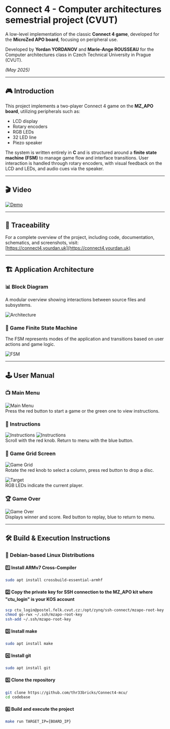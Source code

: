 # Connect 4 - Computer architectures semestrial project (CVUT)

A low-level implementation of the classic **Connect 4 game**, developed for the **MicroZed APO board**, focusing on peripheral use.

Developed by **Yordan YORDANOV** and **Marie-Ange ROUSSEAU** for the Computer architectures class in Czech Technical University in Prague (CVUT).    

*(May 2025)* 

---

## 🎮 Introduction

This project implements a two-player Connect 4 game on the **MZ_APO board**, utilizing peripherals such as:

- LCD display
- Rotary encoders
- RGB LEDs
- 32 LED line
- Piezo speaker

The system is written entirely in **C** and is structured around a **finite state machine (FSM)** to manage game flow and interface transitions. User interaction is handled through rotary encoders, with visual feedback on the LCD and LEDs, and audio cues via the speaker.

---

## 🎬 Video

[![Demo](./pictures/Video_thumbnail.png)](https://files.yourdan.uk/api/public/dl/wkLFcfK-?inline=true)

---

## 🔗 Traceability

For a complete overview of the project, including code, documentation, schematics, and screenshots, visit:  
[https://connect4.yourdan.uk](https://connect4.yourdan.uk)

---

## 🏗️ Application Architecture

### 📊 Block Diagram
A modular overview showing interactions between source files and subsystems.

![Architecture](./pictures/Architecture.png)

### 🔄 Game Finite State Machine
The FSM represents modes of the application and transitions based on user actions and game logic.

![FSM](./pictures/FSM.png)

---

## 🕹️ User Manual

### 📺 Main Menu
![Main Menu](./pictures/Menu.jpg)  
Press the red button to start a game or the green one to view instructions.

### 📖 Instructions
![Instructions](./pictures/Instructions1.jpg) ![Instructions](./pictures/Instructions2.jpg)  
Scroll with the red knob. Return to menu with the blue button.

### 🎯 Game Grid Screen
![Game Grid](./pictures/Grid.jpg)  
Rotate the red knob to select a column, press red button to drop a disc.  

![Target](./pictures/Target.jpg)  
RGB LEDs indicate the current player.

### 🏆 Game Over
![Game Over](./pictures/GameOver.jpg)  
Displays winner and score. Red button to replay, blue to return to menu.

---

## 🛠️ Build & Execution Instructions

### 🐧 Debian-based Linux Distributions

#### 1️⃣ Install ARMv7 Cross-Compiler
```bash
sudo apt install crossbuild-essential-armhf
```

#### 2️⃣ Copy the private key for SSH connection to the MZ_APO kit where "ctu_login" is your KOS account
```bash
scp ctu_login@postel.felk.cvut.cz:/opt/zynq/ssh-connect/mzapo-root-key ~/.ssh/
chmod go-rwx ~/.ssh/mzapo-root-key
ssh-add ~/.ssh/mzapo-root-key
```

#### 3️⃣ Install make
```bash
sudo apt install make
```

#### 4️⃣ Install git
```bash
sudo apt install git
```

#### 5️⃣ Clone the repository
```bash
git clone https://github.com/thr33bricks/Connect4-mcu/
cd codebase
```

#### 6️⃣ Build and execute the project
```bash
make run TARGET_IP={BOARD_IP}
```

